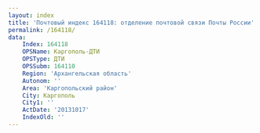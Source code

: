 ```yaml
---
layout: index
title: 'Почтовый индекс 164118: отделение почтовой связи Почты России'
permalink: /164118/
data:
    Index: 164118
    OPSName: Каргополь-ДТИ
    OPSType: ДТИ
    OPSSubm: 164110
    Region: 'Архангельская область'
    Autonom: ''
    Area: 'Каргопольский район'
    City: Каргополь
    City1: ''
    ActDate: '20131017'
    IndexOld: ''
---
```

